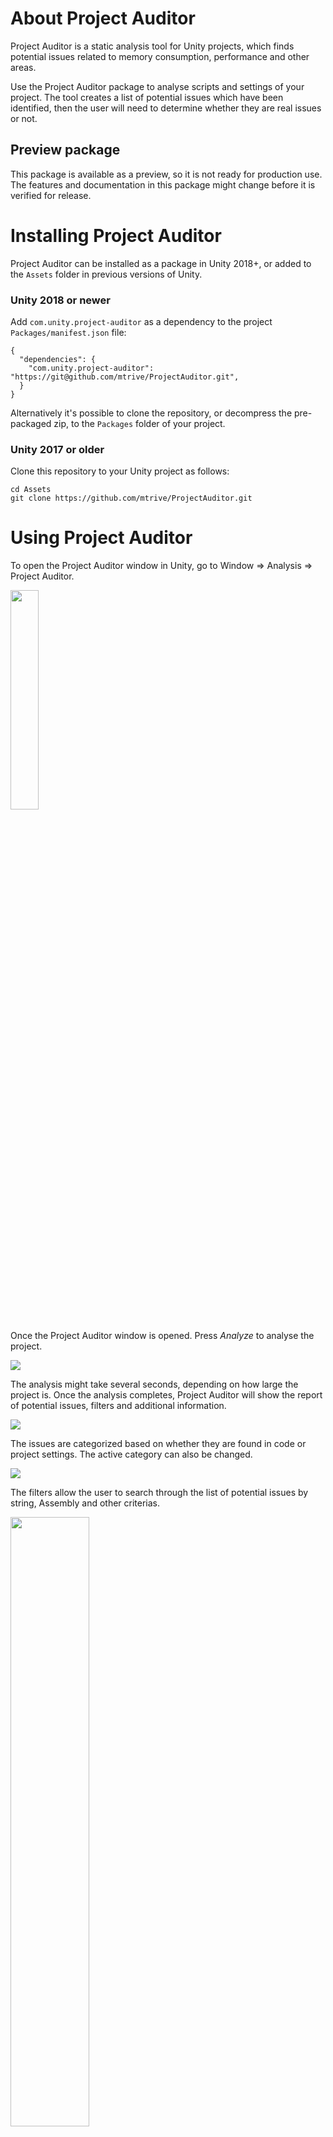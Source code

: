 # About Project Auditor
Project Auditor is a static analysis tool for Unity projects, which finds potential issues related to memory consumption, performance and other areas.

Use the Project Auditor package to analyse scripts and settings of your project. The tool creates a list of potential issues which have been identified, then the user will need to determine whether they are real issues or not.

## Preview package
This package is available as a preview, so it is not ready for production use. The features and documentation in this package might change before it is verified for release.


# Installing Project Auditor
Project Auditor can be installed as a package in Unity 2018+, or added to the `Assets` folder in previous versions of Unity.
### Unity 2018 or newer
Add `com.unity.project-auditor` as a dependency to the project `Packages/manifest.json` file:

```
{
  "dependencies": {
    "com.unity.project-auditor": "https://git@github.com/mtrive/ProjectAuditor.git",
  }
}
```

Alternatively it's possible to clone the repository, or decompress the pre-packaged zip, to the `Packages` folder of your project.

### Unity 2017 or older
Clone this repository to your Unity project as follows:

```
cd Assets
git clone https://github.com/mtrive/ProjectAuditor.git
```

<a name="UsingProjectAuditor"></a>
# Using Project Auditor
To open the Project Auditor window in Unity, go to Window => Analysis => Project Auditor.

<img src="images/window-menu.png" width="30%" height=30%>

Once the Project Auditor window is opened. Press *Analyze* to analyse the project.

<img src="images/intro.png">

The analysis might take several seconds, depending on how large the project is. Once the analysis completes, Project Auditor will show the report of potential issues, filters and additional information.

<img src="images/settings-issues.png">

The issues are categorized based on whether they are found in code or project settings. The active category can also be changed.

<img src="images/category.png">

The filters allow the user to search through the list of potential issues by string, Assembly and other criterias.

<img src="images/filters.png" width="50%" height=50%>

The issues are displayed in a table containing some details regarding impacted area, filename, etc.

<img src="images/issues.png">

The panels on the right hand side of the window provide additional information regarding the selected issue. The top panel shows an extended description of the problem, the next panel down contains a recommendation on how to solve the problem, and (when viewing script issues) the bottom panel shows an inverted call tree which allows you to see all of the code paths which lead to the currently-selected line of code.

<img src="images/panels.png">

The mute/unmute buttons can be used to silence specific issues, or groups of issues, that are currently selected.

<img src="images/mute.png" width="50%" height=50%>

# Technical details
## Requirements
This version of Project Auditor is compatible with the following versions of the Unity Editor:

* 5.6 and later. However, to use it as a package 2018.1 is required.

## Known limitations
Project Auditor version 0.1.x includes the following known limitations:

* It reports issues in code that might be stripped by the build process.
* It is unable to distinguish between cold and hot-paths.

## Package contents
The following table indicates the package directory structure:

|Location|Description|
|---|---|
|`Data`|Contains the issue definition database.|
|`Documentation~`|Contains documentation files.|
|`Editor`|Contains all editor scripts: Project Auditor, Editor window and external DLLs.|
|`Tests`|Contains all scripts required to test the package.|

## Document revision history 
|Date|Reason|
|---|---|
|May 21, 2019|Expanded *Using Project Auditor* section|
|Dec 4, 2019|First draft.|